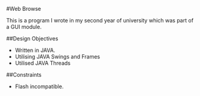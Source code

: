 #Web Browse

This is a program I wrote in my second year of university which was part of a GUI module. 

##Design Objectives

* Written in JAVA. 
* Utilising JAVA Swings and Frames
* Utilised JAVA Threads

##Constraints
* Flash incompatible.

